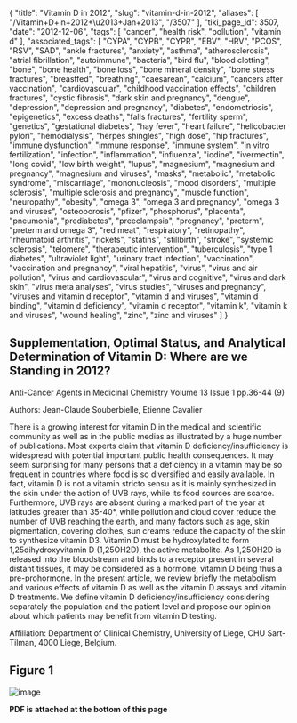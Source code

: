{
    "title": "Vitamin D in 2012",
    "slug": "vitamin-d-in-2012",
    "aliases": [
        "/Vitamin+D+in+2012+\u2013+Jan+2013",
        "/3507"
    ],
    "tiki_page_id": 3507,
    "date": "2012-12-06",
    "tags": [
        "cancer",
        "health risk",
        "pollution",
        "vitamin d"
    ],
    "associated_tags": [
        "CYPA",
        "CYPB",
        "CYPR",
        "EBV",
        "HRV",
        "PCOS",
        "RSV",
        "SAD",
        "ankle fractures",
        "anxiety",
        "asthma",
        "atherosclerosis",
        "atrial fibrillation",
        "autoimmune",
        "bacteria",
        "bird flu",
        "blood clotting",
        "bone",
        "bone health",
        "bone loss",
        "bone mineral density",
        "bone stress fractures",
        "breastfed",
        "breathing",
        "caesarean",
        "calcium",
        "cancers after vaccination",
        "cardiovascular",
        "childhood vaccination effects",
        "children fractures",
        "cystic fibrosis",
        "dark skin and pregnancy",
        "dengue",
        "depression",
        "depression and pregnancy",
        "diabetes",
        "endometriosis",
        "epigenetics",
        "excess deaths",
        "falls fractures",
        "fertility sperm",
        "genetics",
        "gestational diabetes",
        "hay fever",
        "heart failure",
        "helicobacter pylori",
        "hemodialysis",
        "herpes shingles",
        "high dose",
        "hip fractures",
        "immune dysfunction",
        "immune response",
        "immune system",
        "in vitro fertilization",
        "infection",
        "inflammation",
        "influenza",
        "iodine",
        "ivermectin",
        "long covid",
        "low birth weight",
        "lupus",
        "magnesium",
        "magnesium and pregnancy",
        "magnesium and viruses",
        "masks",
        "metabolic",
        "metabolic syndrome",
        "miscarriage",
        "mononucleosis",
        "mood disorders",
        "multiple sclerosis",
        "multiple sclerosis and pregnancy",
        "muscle function",
        "neuropathy",
        "obesity",
        "omega 3",
        "omega 3 and pregnancy",
        "omega 3 and viruses",
        "osteoporosis",
        "pfizer",
        "phosphorus",
        "placenta",
        "pneumonia",
        "prediabetes",
        "preeclampsia",
        "pregnancy",
        "preterm",
        "preterm and omega 3",
        "red meat",
        "respiratory",
        "retinopathy",
        "rheumatoid arthritis",
        "rickets",
        "statins",
        "stillbirth",
        "stroke",
        "systemic sclerosis",
        "telomere",
        "therapeutic intervention",
        "tuberculosis",
        "type 1 diabetes",
        "ultraviolet light",
        "urinary tract infection",
        "vaccination",
        "vaccination and pregnancy",
        "viral hepatitis",
        "virus",
        "virus and air pollution",
        "virus and cardiovascular",
        "virus and cognitive",
        "virus and dark skin",
        "virus meta analyses",
        "virus studies",
        "viruses and pregnancy",
        "viruses and vitamin d receptor",
        "vitamin d and viruses",
        "vitamin d binding",
        "vitamin d deficiency",
        "vitamin d receptor",
        "vitamin k",
        "vitamin k and viruses",
        "wound healing",
        "zinc",
        "zinc and viruses"
    ]
}


## Supplementation, Optimal Status, and Analytical Determination of Vitamin D: Where are we Standing in 2012?

Anti-Cancer Agents in Medicinal Chemistry Volume 13 Issue 1 pp.36-44 (9) 

Authors: Jean-Claude Souberbielle, Etienne Cavalier 

There is a growing interest for vitamin D in the medical and scientific community as well as in the public medias as illustrated by a huge number of publications. Most experts claim that vitamin D deficiency/insufficiency is widespread with potential important public health consequences. It may seem surprising for many persons that a deficiency in a vitamin may be so frequent in countries where food is so diversified and easily available. In fact, vitamin D is not a vitamin stricto sensu as it is mainly synthesized in the skin under the action of UVB rays, while its food sources are scarce. Furthermore, UVB rays are absent during a marked part of the year at latitudes greater than 35-40°, while pollution and cloud cover reduce the number of UVB reaching the earth, and many factors such as age, skin pigmentation, covering clothes, sun creams reduce the capacity of the skin to synthesize vitamin D3. Vitamin D must be hydroxylated to form 1,25dihydroxyvitamin D (1,25OH2D), the active metabolite. As 1,25OH2D is released into the bloodstream and binds to a receptor present in several distant tissues, it may be considered as a hormone, vitamin D being thus a pre-prohormone. In the present article, we review briefly the metabolism and various effects of vitamin D as well as the vitamin D assays and vitamin D treatments. We define vitamin D deficiency/insufficiency considering separately the population and the patient level and propose our opinion about which patients may benefit from vitamin D testing.

Affiliation: Department of Clinical Chemistry, University of Liege, CHU Sart-Tilman, 4000 Liege, Belgium.

## Figure 1

<img src="https://d378j1rmrlek7x.cloudfront.net/attachments/jpeg/where-do-we-stand-f1.jpg" alt="image">

 **PDF is attached at the bottom of this page**